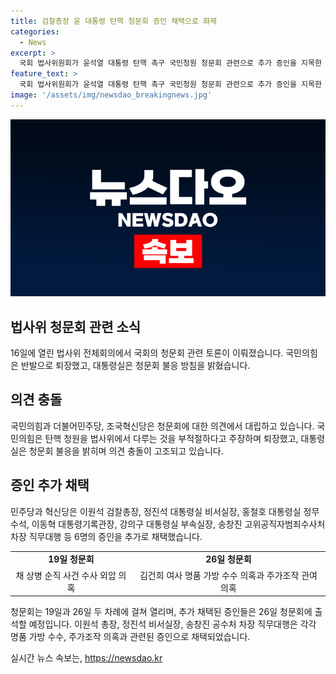 ```yaml
---
title: 검찰총장 윤 대통령 탄핵 청문회 증인 채택으로 화제
categories:
  - News
excerpt: >
  국회 법사위원회가 윤석열 대통령 탄핵 촉구 국민청원 청문회 관련으로 추가 증인을 지목한 가운데, 대통령실은 불법이라며 청문회에 응하지 않겠다고 밝혔다. 국민의힘은 탄핵 청원을 법사위에서 다루는 것을 부적절하다며 퇴장했고, 민주당과 혁신당은 6명의 추가 증인을 선정했다. 청문회는 19일과 26일 두 차례로 열릴 예정이며, 김건희 여사와 6명의 증인들이 출석할 예정이다.
feature_text: >
  국회 법사위원회가 윤석열 대통령 탄핵 촉구 국민청원 청문회 관련으로 추가 증인을 지목한 가운데, 대통령실은 불법이라며 청문회에 응하지 않겠다고 밝혔다. 국민의힘은 탄핵 청원을 법사위에서 다루는 것을 부적절하다며 퇴장했고, 민주당과 혁신당은 6명의 추가 증인을 선정했다. 청문회는 19일과 26일 두 차례로 열릴 예정이며, 김건희 여사와 6명의 증인들이 출석할 예정이다.
image: '/assets/img/newsdao_breakingnews.jpg'
---
```


<p><img src="/assets/img/newsdao_breakingnews.jpg" alt="ontimetimes 속보" /></p>

<h2 data-ke-size="size26">법사위 청문회 관련 소식</h2>

<p data-ke-size="size16">16일에 열린 법사위 전체회의에서 국회의 청문회 관련 토론이 이뤄졌습니다. 국민의힘은 반발으로 퇴장했고, 대통령실은 청문회 불응 방침을 밝혔습니다.</p>

<h2 data-ke-size="size24">의견 충돌</h2>

<p data-ke-size="size16">국민의힘과 더불어민주당, 조국혁신당은 청문회에 대한 의견에서 대립하고 있습니다. 국민의힘은 탄핵 청원을 법사위에서 다루는 것을 부적절하다고 주장하며 퇴장했고, 대통령실은 청문회 불응을 밝히며 의견 충돌이 고조되고 있습니다.</p>

<h2 data-ke-size="size24">증인 추가 채택</h2>

<p data-ke-size="size16">민주당과 혁신당은 이원석 검찰총장, 정진석 대통령실 비서실장, 홍철호 대통령실 정무수석, 이동혁 대통령기록관장, 강의구 대통령실 부속실장, 송창진 고위공직자범죄수사처 차장 직무대행 등 6명의 증인을 추가로 채택했습니다.</p>

<table>
    <tr>
        <td style="text-align: center; height: 17px;"><b>19일 청문회</b></td>
        <td style="text-align: center; height: 17px;"><b>26일 청문회</b></td>
    </tr>
    <tr>
        <td style="text-align: center; height: 17px;">채 상병 순직 사건 수사 외압 의혹</td>
        <td style="text-align: center; height: 17px;">김건희 여사 명품 가방 수수 의혹과 주가조작 관여 의혹</td>
    </tr>
</table>

<p data-ke-size="size16">청문회는 19일과 26일 두 차례에 걸쳐 열리며, 추가 채택된 증인들은 26일 청문회에 출석할 예정입니다. 이원석 총장, 정진석 비서실장, 송창진 공수처 차장 직무대행은 각각 명품 가방 수수, 주가조작 의혹과 관련된 증인으로 채택되었습니다.</p>
실시간 뉴스 속보는, <a href="https://newsdao.kr" rel="dofollow">https://newsdao.kr</a>


